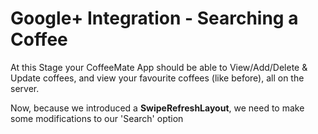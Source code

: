 # Google+ Integration - Searching a Coffee

At this Stage your CoffeeMate App should be able to View/Add/Delete & Update coffees, and view your favourite coffees (like before), all on the server.

Now, because we introduced a **SwipeRefreshLayout**, we need to make some modifications to our 'Search' option
